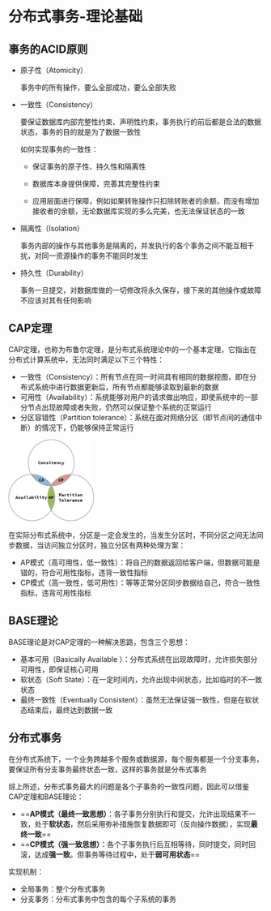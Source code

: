 # 分布式事务-理论基础

## 事务的ACID原则

- 原子性（Atomicity）

  事务中的所有操作，要么全部成功，要么全部失败

- 一致性（Consistency）

  要保证数据库内部完整性约束、声明性约束，事务执行的前后都是合法的数据状态，事务的目的就是为了数据一致性

  如何实现事务的一致性：

  - 保证事务的原子性、持久性和隔离性

  - 数据库本身提供保障，完善其完整性约束

  - 应用层面进行保障，例如如果转账操作只扣除转账者的余额，而没有增加接收者的余额，无论数据库实现的多么完美，也无法保证状态的一致

- 隔离性（Isolation）

  事务内部的操作与其他事务是隔离的，并发执行的各个事务之间不能互相干扰，对同一资源操作的事务不能同时发生

- 持久性（Durability）

  事务一旦提交，对数据库做的一切修改将永久保存，接下来的其他操作或故障不应该对其有任何影响

## CAP定理

CAP定理，也称为布鲁尔定理，是分布式系统理论中的一个基本定理，它指出在分布式计算系统中，无法同时满足以下三个特性：

- 一致性（Consistency）：所有节点在同一时间具有相同的数据视图，即在分布式系统中进行数据更新后，所有节点都能够读取到最新的数据
- 可用性（Availability）：系统能够对用户的请求做出响应，即使系统中的一部分节点出现故障或者失败，仍然可以保证整个系统的正常运行
- 分区容错性（Partition tolerance）：系统在面对网络分区（即节点间的通信中断）的情况下，仍能够保持正常运行

<img src="https://raw.githubusercontent.com/GIT-GAZZ/typora-cloud-image/master/image/image-20240125181407363-edaa81716c786fbdf98294c2ce2b054d.png" alt="image-20240125181407363" style="zoom: 30%;" />

在实际分布式系统中，分区是一定会发生的，当发生分区时，不同分区之间无法同步数据，当访问独立分区时，独立分区有两种处理方案：

- AP模式（高可用性，低一致性）：将自己的数据返回给客户端，但数据可能是错的，符合可用性指标，违背一致性指标
- CP模式（高一致性，低可用性）：等等正常分区同步数据给自己，符合一致性指标，违背可用性指标

## BASE理论

BASE理论是对CAP定理的一种解决思路，包含三个思想：

- 基本可用（Basically Available ）：分布式系统在出现故障时，允许损失部分可用性，即保证核心可用
- 软状态（Soft State）：在一定时间内，允许出现中间状态，比如临时的不一致状态
- 最终一致性（Eventually Consistent）：虽然无法保证强一致性，但是在软状态结束后，最终达到数据一致

## 分布式事务

在分布式系统下，一个业务跨越多个服务或数据源，每个服务都是一个分支事务，要保证所有分支事务最终状态一致，这样的事务就是分布式事务

综上所述，分布式事务最大的问题是各个子事务的一致性问题，因此可以借鉴CAP定理和BASE理论：

- ==**AP模式（最终一致思想）**：各子事务分别执行和提交，允许出现结果不一致，处于**软状态**，然后采用弥补措施恢复数据即可（反向操作数据），实现**最终一致**==
- ==**CP模式（强一致思想）**：各个子事务执行后互相等待，同时提交，同时回滚，达成**强一致**。但事务等待过程中，处于**弱可用状态**==

实现机制：

- 全局事务：整个分布式事务
- 分支事务：分布式事务中包含的每个子系统的事务